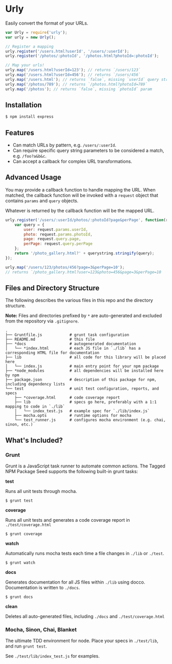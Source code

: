Urly
====

Easily convert the format of your URLs.

```javascript
var Urly = require('urly');
var urly = new Urly();

// Register a mapping
urly.register('/users.html?userId', '/users/:userId');
urly.register('/photos/:photoId', '/photos.html?photoId=:photoId');

// Map your urls!
urly.map('/users.html?userId=123'); // returns `/users/123`
urly.map('/users.html?userId=456'); // returns `/users/456`
urly.map('/users.html'); // returns `false`, missing `userId` query string parameter
urly.map('/photos/789'); // returns `/photos.html?photoId=789`
urly.map('/photos'); // returns `false`, missing `photoId` param
```

## Installation

```bash
$ npm install express
```

## Features

- Can match URLs by pattern, e.g. `/users/:userId`.
- Can require specific query string parameters to be considered a match, e.g. `/foo?a&b&c`.
- Can accept a callback for complex URL transformations.

## Advanced Usage

You may provide a callback function to handle mapping the URL. When matched, the callback function will be invoked with a `request` object that contains `params` and `query` objects.

Whatever is returned by the callback function will be the mapped URL.

```javascript
urly.register('/users/:userId/photos/:photoId?page&perPage', function(request) {
    var query = {
        user: request.params.userId,
        photo: request.params.photoId,
        page: request.query.page,
        perPage: request.query.perPage
    };
    return '/photo_gallery.html?' + querystring.stringify(query);
});

urly.map('/users/123/photos/456?page=3&perPage=10');
// returns `/photo_gallery.html?user=123&photo=456&page=3&perPage=10
```

## Files and Directory Structure

The following describes the various files in this repo and the directory structure.

**Note:** Files and directories prefixed by `*` are auto-generated and excluded from the
repository via `.gitignore`.

    .
    ├── Gruntfile.js            # grunt task configuration
    ├── README.md               # this file
    ├── *docs                   # autogenerated documentation
    │   └── *index.html         # each JS file in `./lib` has a corresponding HTML file for documentation
    ├── lib                     # all code for this library will be placed here
    │   └── index.js            # main entry point for your npm package
    ├── *node_modules           # all dependencies will be installed here by npm
    ├── package.json            # description of this package for npm, including dependency lists
    └── test                    # unit test configuration, reports, and specs
        ├── *coverage.html      # code coverage report
        ├── lib                 # specs go here, preferably with a 1:1 mapping to code in `./lib`
        │   └── index_test.js   # example spec for `./lib/index.js`
        ├── mocha.opts          # runtime options for mocha
        └── test_runner.js      # configures mocha environment (e.g. chai, sinon, etc.)

## What's Included?

### Grunt

Grunt is a JavaScript task runner to automate common actions. The Tagged NPM Package Seed
supports the following built-in grunt tasks:

**test**

Runs all unit tests through mocha.

    $ grunt test

**coverage**

Runs all unit tests and generates a code coverage report in `./test/coverage.html`

    $ grunt coverage

**watch**

Automatically runs mocha tests each time a file changes in `./lib` or `./test`.

    $ grunt watch

**docs**

Generates documentation for all JS files within `./lib` using docco. Documentation is
written to `./docs`.

    $ grunt docs

**clean**

Deletes all auto-generated files, including `./docs` and `./test/coverage.html`

### Mocha, Sinon, Chai, Blanket

The ultimate TDD environment for node. Place your specs in `./test/lib`, and run `grunt test`.

See `./test/lib/index_test.js` for examples.
